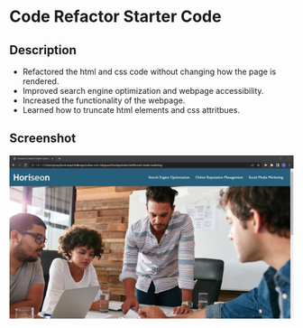 # Code Refactor Starter Code

## Description

- Refactored the html and css code without changing how the page is rendered.
- Improved search engine optimization and webpage accessibility.
- Increased the functionality of the webpage.
- Learned how to truncate html elements and css attritbues.

## Screenshot

![screenshot of webpage](./Develop/assets/images/screenshot.png)
